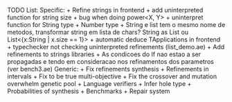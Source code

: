TODO List:
    Specific:
        + Refine strings in frontend
        + add uninterpreted function for string size
        + bug when doing power<X, Y>
        + uninterpret function for String type
        + Number type
        + String e list tem o mesmo nome de metodos, transformar string em lista de chars? String as List<Char> ou List<{x:String | x.size == 1}>
        + automatic deduce TApplications in frontend
        + typechecker not checking uninterpreted refinements (list_demo.ae)
        + Add refinements to strings libraries
        + As condicoes do If nao estao a ser propagadas e tendo em consideracao 
        nos refinamentos dos parametros (ver bench3.ae)
    Generic:
        + Fix refinements synthesis
        + Refinements in intervals
        + Fix to be true multi-objective
        + Fix the crossover and mutation overwhelm genetic pool
        + Language verifiers
        + Infer hole type
        + Probabilities of synthesis
        + Benchmarks
        + Repair system 